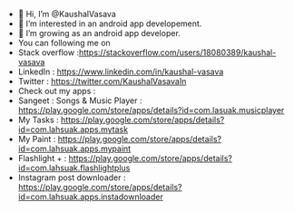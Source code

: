 - 👋 Hi, I’m @KaushalVasava
- 👀 I’m interested in an android app developement.
- 🌱 I’m growing as an android app developer.
- You can following me on 
- Stack overflow :https://stackoverflow.com/users/18080389/kaushal-vasava
- LinkedIn : https://www.linkedin.com/in/kaushal-vasava
- Twitter : https://twitter.com/KaushalVasavaIn
- Check out my apps :
- Sangeet : Songs & Music Player : https://play.google.com/store/apps/details?id=com.lasuak.musicplayer
- My Tasks : https://play.google.com/store/apps/details?id=com.lahsuak.apps.mytask
- My Paint : https://play.google.com/store/apps/details?id=com.lahsuak.apps.mypaint
- Flashlight + : https://play.google.com/store/apps/details?id=com.lahsuak.flashlightplus
- Instagram post downloader : https://play.google.com/store/apps/details?id=com.lahsuak.apps.instadownloader
